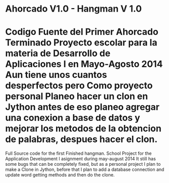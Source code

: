 Ahorcado V1.0 - Hangman V 1.0
==================================================
Codigo Fuente del Primer Ahorcado Terminado
Proyecto escolar para la materia de Desarrollo de Aplicaciones I en Mayo-Agosto 2014
Aun tiene unos cuantos desperfectos pero Como proyecto personal Planeo hacer un clon en Jython
antes de eso planeo agregar una conexion a base de datos y mejorar los metodos de la obtencion de palabras,
despues hacer el clon.
================================================================================================================
Full Source code for the first Finished hangman.
School Project for the Application Development I asignment during may-august 2014
It still has some bugs that can be completely fixed, but as a personal project
I plan to make a Clone in Jython, before that I plan to add a database connection and update word getting methods
and then do the clone.
